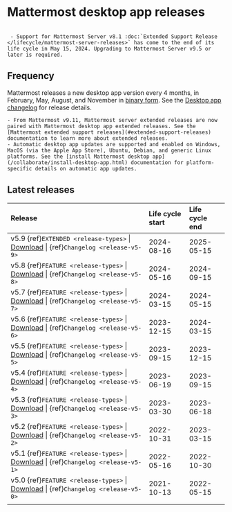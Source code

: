 # Mattermost desktop app releases

```{include} ../_static/badges/allplans-cloud-selfhosted.md
```

```{Important}
 - Support for Mattermost Server v8.1 :doc:`Extended Support Release </lifecycle/mattermost-server-releases>` has come to the end of its life cycle in May 15, 2024. Upgrading to Mattermost Server v9.5 or later is required.
```

## Frequency

Mattermost releases a new desktop app version every 4 months, in February, May, August, and November in [binary form](https://docs.mattermost.com/collaborate/install-desktop-app.html#install-and-update-the-mattermost-desktop-app). See the [Desktop app changelog](/lifecycle/desktop-app-changelog) for release details.


```{Important}
- From Mattermost v9.11, Mattermost server extended releases are now paired with Mattermost desktop app extended releases. See the [Mattermost extended support releases](#extended-support-releases) documentation to learn more about extended releases.
- Automatic desktop app updates are supported and enabled on Windows, MacOS (via the Apple App Store), Ubuntu, Debian, and generic Linux platforms. See the [install Mattermost desktop app](/collaborate/install-desktop-app.html) documentation for platform-specific details on automatic app updates.
```

## Latest releases

| **Release** | **Life cycle start** | **Life cycle end** |
|:---|:---|:---|
| v5.9 {ref}`EXTENDED <release-types>` \| [Download]() \| {ref}`Changelog <release-v5-9>` | 2024-08-16 | 2025-05-15 |
| v5.8 {ref}`FEATURE <release-types>` \| [Download](https://github.com/mattermost/desktop/releases/tag/v5.8.0) \| {ref}`Changelog <release-v5-8>` | 2024-05-16 | 2024-09-15 |
| v5.7 {ref}`FEATURE <release-types>` \| [Download](https://github.com/mattermost/desktop/releases/tag/v5.7.0) \| {ref}`Changelog <release-v5-7>` | 2024-03-15 | 2024-05-15 |
| v5.6 {ref}`FEATURE <release-types>` \| [Download](https://github.com/mattermost/desktop/releases/tag/v5.6.0) \| {ref}`Changelog <release-v5-6>` | 2023-12-15 | 2024-03-15 |
| v5.5 {ref}`FEATURE <release-types>` \| [Download](https://github.com/mattermost/desktop/releases/tag/v5.5.0) \| {ref}`Changelog <release-v5-5>` | 2023-09-15 | 2023-12-15 |
| v5.4 {ref}`FEATURE <release-types>` \| [Download](https://github.com/mattermost/desktop/releases/tag/v5.4.0) \| {ref}`Changelog <release-v5-4>` | 2023-06-19 | 2023-09-15 |
| v5.3 {ref}`FEATURE <release-types>` \| [Download](https://github.com/mattermost/desktop/releases/tag/v5.3.0) \| {ref}`Changelog <release-v5-3>` | 2023-03-30 | 2023-06-18 |
| v5.2 {ref}`FEATURE <release-types>` \| [Download](https://github.com/mattermost/desktop/releases/tag/v5.2.0) \| {ref}`Changelog <release-v5-2>` | 2022-10-31 | 2023-03-15 |
| v5.1 {ref}`FEATURE <release-types>` \| [Download](https://github.com/mattermost/desktop/releases/tag/v5.1.0) \| {ref}`Changelog <release-v5-1>` | 2022-05-16 | 2022-10-30 |
| v5.0 {ref}`FEATURE <release-types>` \| [Download](https://github.com/mattermost/desktop/releases/tag/v5.0.0) \| {ref}`Changelog <release-v5-0>` | 2021-10-13 | 2022-05-15 |
|  |  |  |
